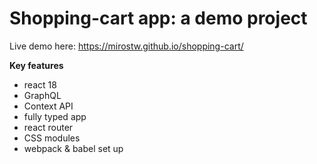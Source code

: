 # Shopping-cart app: a demo project

Live demo here: https://mirostw.github.io/shopping-cart/

**Key features**

- react 18
- GraphQL
- Context API
- fully typed app
- react router
- CSS modules
- webpack & babel set up

